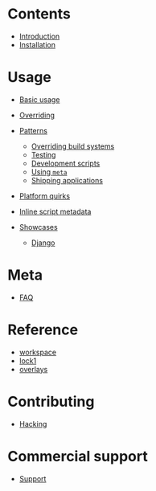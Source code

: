 # Contents

- [Introduction](./introduction.md)
- [Installation](./install.md)

# Usage

- [Basic usage](./usage/hello-world.md)

- [Overriding](./overriding/index.md)

- [Patterns]()
  - [Overriding build systems](./patterns/overriding-build-systems.md)
  - [Testing](./patterns/testing.md)
  - [Development scripts](./patterns/scripts.md)
  - [Using `meta`](./patterns/meta.md)
  - [Shipping applications](./patterns/applications.md)

- [Platform quirks](./platform-quirks.md)

- [Inline script metadata](./usage/inline-metadata.md)

- [Showcases]()
  - [Django](./showcases/django.md)


# Meta

- [FAQ](./FAQ.md)

# Reference

- [workspace](./lib/workspace.md)
- [lock1](./lib/lock1.md)
- [overlays](./lib/overlays.md)

# Contributing

- [Hacking](./HACKING.md)

# Commercial support

- [Support](./support.md)
